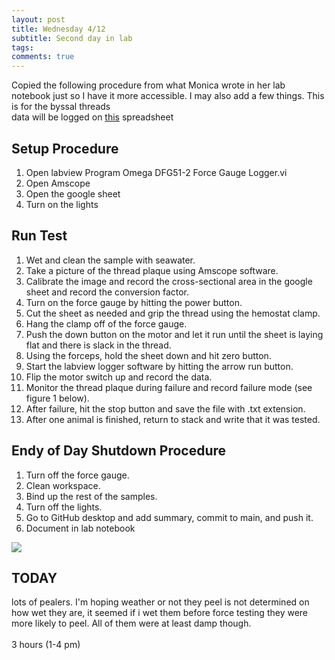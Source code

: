 ```yaml
---
layout: post
title: Wednesday 4/12
subtitle: Second day in lab
tags:
comments: true
---
```


Copied the following procedure from what Monica wrote in her lab notebook just so I have it more accessible. I may also add a few things. This is for the byssal threads
<br>
data will be logged on [this](https://docs.google.com/spreadsheets/d/1GxLnNJjjjZ8xhBzz8nD-eUdpOwg6UY7yicG7ER5YIOQ/edit#gid=0) spreadsheet

## Setup Procedure
1. Open labview Program Omega DFG51-2 Force Gauge Logger.vi
2. Open Amscope
3. Open the google sheet
4. Turn on the lights

## Run Test
1. Wet and clean the sample with seawater.
2. Take a picture of the thread plaque using Amscope software.
3. Calibrate the image and record the cross-sectional area in the google sheet and record the conversion factor.
4. Turn on the force gauge by hitting the power button.
5. Cut the sheet as needed and grip the thread using the hemostat clamp.
6. Hang the clamp off of the force gauge.
7. Push the down button on the motor and let it run until the sheet is laying flat and there is slack in the thread.
8. Using the forceps, hold the sheet down and hit zero button.
9. Start the labview logger software by hitting the arrow run button.
10. Flip the motor switch up and record the data.
11. Monitor the thread plaque during failure and record failure mode (see figure 1 below).
12. After failure, hit the stop button and save the file with .txt extension.
13. After one animal is finished, return to stack and write that it was tested.

## Endy of Day Shutdown Procedure
1. Turn off the force gauge.
2. Clean workspace.
3. Bind up the rest of the samples.
4. Turn off the lights.
5. Go to GitHub desktop and add summary, commit to main, and push it.
6. Document in lab notebook

![](https://monicaklopp.github.io/post_images/20220428/failure_mode.png)

## TODAY
lots of pealers. I'm hoping weather or not they peel is not  determined on how wet they are, it seemed if i wet them before force testing they were more likely to peel. All of them were at least damp though. <br> <br>
3 hours (1-4 pm)
